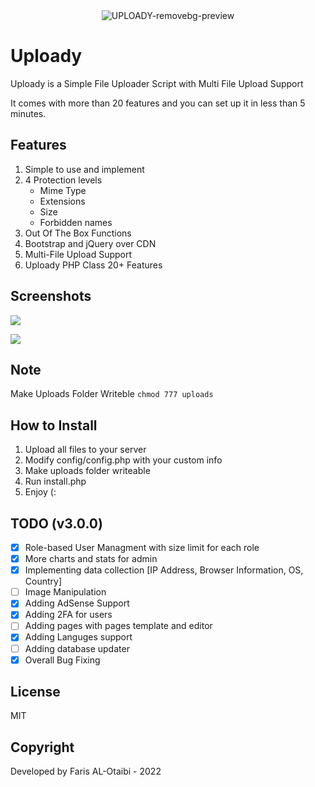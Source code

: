 <div align="center">
   <img src="https://i.ibb.co/qMSh4gN/UPLOADY-removebg-preview.png" alt="UPLOADY-removebg-preview" border="0">
</div>

# Uploady

Uploady is a Simple File Uploader Script with Multi File Upload Support

It comes with more than 20 features and you can set up it in less than 5 minutes.

## Features

1. Simple to use and implement
2. 4 Protection levels
   - Mime Type
   - Extensions
   - Size
   - Forbidden names
3. Out Of The Box Functions
4. Bootstrap and jQuery over CDN
5. Multi-File Upload Support
6. Uploady PHP Class 20+ Features

## Screenshots

![](https://i.ibb.co/sVg1RPS/screencapture-localhost-Uploady-uploady-index-php-2022-07-27-16-22-03.png)

![](https://i.ibb.co/M2Rs0vF/screencapture-localhost-Uploady-uploady-admin-index-php-2022-07-27-16-24-09.png)

## Note

Make Uploads Folder Writeble `chmod 777 uploads`

## How to Install

1. Upload all files to your server
2. Modify config/config.php with your custom info
3. Make uploads folder writeable
4. Run install.php
5. Enjoy (:

## TODO (v3.0.0)

- [x] Role-based User Managment with size limit for each role
- [x] More charts and stats for admin
- [x] Implementing data collection [IP Address, Browser Information, OS, Country]
- [ ] Image Manipulation
- [x] Adding AdSense Support
- [x] Adding 2FA for users
- [ ] Adding pages with pages template and editor
- [x] Adding Languges support
- [ ] Adding database updater
- [x] Overall Bug Fixing

## License

MIT

## Copyright

Developed by Faris AL-Otaibi - 2022
